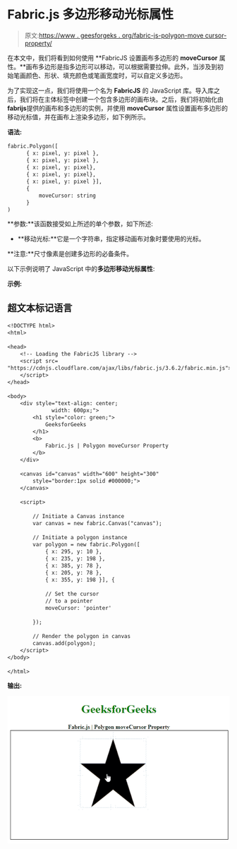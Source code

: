# Fabric.js 多边形移动光标属性

> 原文:[https://www . geesforgeks . org/fabric-js-polygon-move cursor-property/](https://www.geeksforgeeks.org/fabric-js-polygon-movecursor-property/)

在本文中，我们将看到如何使用 **FabricJS 设置画布多边形的 **moveCursor** 属性。**画布多边形是指多边形可以移动，可以根据需要拉伸。此外，当涉及到初始笔画颜色、形状、填充颜色或笔画宽度时，可以自定义多边形。

为了实现这一点，我们将使用一个名为 **FabricJS** 的 JavaScript 库。导入库之后，我们将在主体标签中创建一个包含多边形的画布块。之后，我们将初始化由**fabrijs**提供的画布和多边形的实例，并使用 **moveCursor** 属性设置画布多边形的移动光标值，并在画布上渲染多边形，如下例所示。

**语法:**

```
fabric.Polygon([
      { x: pixel, y: pixel },
      { x: pixel, y: pixel },
      { x: pixel, y: pixel},
      { x: pixel, y: pixel},
      { x: pixel, y: pixel }],
      {
          moveCursor: string
      }
)

```

**参数:**该函数接受如上所述的单个参数，如下所述:

*   **移动光标:**它是一个字符串，指定移动画布对象时要使用的光标。

**注意:**尺寸像素是创建多边形的必备条件。

以下示例说明了 JavaScript 中的**多边形移动光标属性**:

**示例:**

## 超文本标记语言

```
<!DOCTYPE html>
<html>

<head>
    <!-- Loading the FabricJS library -->
    <script src=
"https://cdnjs.cloudflare.com/ajax/libs/fabric.js/3.6.2/fabric.min.js">
    </script>
</head>

<body>
    <div style="text-align: center;
              width: 600px;">
        <h1 style="color: green;">
            GeeksforGeeks
        </h1>
        <b>
            Fabric.js | Polygon moveCursor Property
        </b>
    </div>

    <canvas id="canvas" width="600" height="300" 
        style="border:1px solid #000000;">
    </canvas>

    <script>

        // Initiate a Canvas instance 
        var canvas = new fabric.Canvas("canvas");

        // Initiate a polygon instance 
        var polygon = new fabric.Polygon([
            { x: 295, y: 10 },
            { x: 235, y: 198 },
            { x: 385, y: 78 },
            { x: 205, y: 78 },
            { x: 355, y: 198 }], {

            // Set the cursor
            // to a pointer
            moveCursor: 'pointer'

        });

        // Render the polygon in canvas 
        canvas.add(polygon); 
    </script>
</body>

</html>
```

**输出:**

![](img/c7d04c54a6f958d10a229b8501840b98.png)